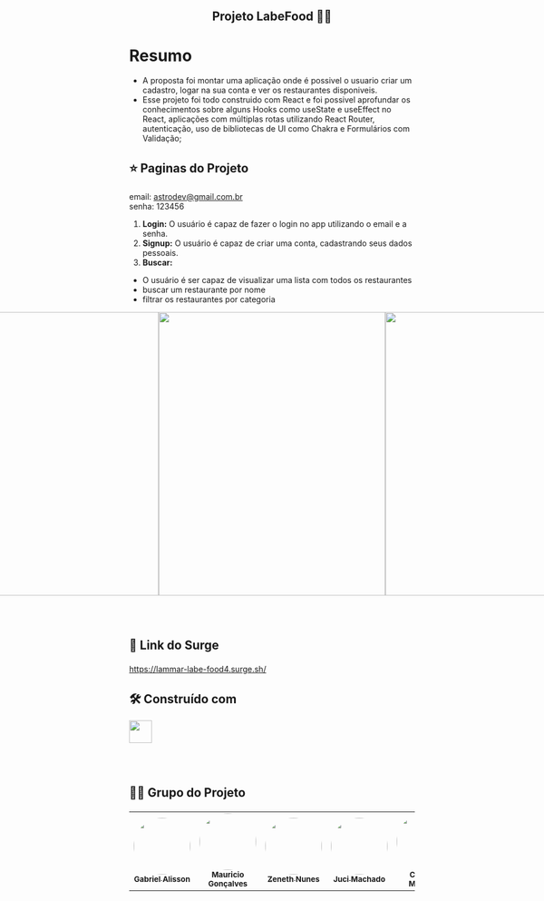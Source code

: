 <h2 align="center">
    <br>
    <p align="center" style="font-weight: bold;">Projeto LabeFood 🍔📲 
<p>
</h2>

<h1>Resumo</h1>

- A proposta foi montar uma aplicação onde é possivel o usuario criar um cadastro, logar na sua conta e ver os restaurantes disponiveis.
- Esse projeto foi todo construido com React e foi possivel aprofundar os conhecimentos sobre alguns Hooks como useState e useEffect no React, aplicações com múltiplas rotas utilizando React Router, autenticação, uso de bibliotecas de UI como Chakra e Formulários com Validação;

<h2>
    <p style="font-weight: bold;">⭐ Paginas do Projeto</p>
</h2>

email: astrodev@gmail.com.br <br/>
senha: 123456

1. **Login:** O usuário é capaz de fazer o login no app utilizando o email e a senha.
2. **Signup:** O usuário é capaz de criar uma conta, cadastrando seus dados pessoais.
3. **Buscar:**

- O usuário é ser capaz de visualizar uma lista com todos os restaurantes
- buscar um restaurante por nome
- filtrar os restaurantes por categoria

<p align="center" style="display: flex; align-items: flex-start; justify-content: center;">
     <img src="https://user-images.githubusercontent.com/96514967/193139117-580124ef-d3f4-4d9c-b9e5-272a3566644b.png" 
          width="400px" 
          height="500px">
     <img src="https://user-images.githubusercontent.com/96514967/193139113-e8a8be8b-ccfb-4f05-ad02-37df3502a132.png" 
     width="400px" 
          height="500px">
     <img src="https://user-images.githubusercontent.com/96514967/193139108-9b576753-4218-4dc4-98aa-a17f0c31420d.png" 
      width="400px" 
          height="500px">
<h2>
    <br>
    <p style="font-weight: bold;">🔗 Link do Surge</p>
</h2>

https://lammar-labe-food4.surge.sh/

## 🛠️ Construído com

<p>
<img witdh="40px" height="40px" src="https://skillicons.dev/icons?i=git,html,css,js,react,styledcomponents">
</p>

<h2>
    <br>
    <p style="font-weight: bold;">👨‍💻 Grupo do Projeto</p>
</h2>

<table>
  <tr>
    <td align="center"><a href="https://github.com/gans92"><img style="border-radius: 50%;" src="https://unavatar.io/github/gans92" width="100px;" alt=""/><br /><sub><b>Gabriel Alisson</b></sub></a><br /></td>
    <td align="center"><a href="https://github.com/Mauriciorg89"><img style="border-radius: 50%;" src="https://unavatar.io/github/Mauriciorg89" width="100px;" alt=""/><br /><sub><b>Mauricio Gonçalves</b></sub></a><br /></td> 
    <td align="center"><a href="https://github.com/ZeNunes33"><img style="border-radius: 50%;" src="https://unavatar.io/github/ZeNunes33" width="100px;" alt=""/><br /><sub><b>Zeneth Nunes
</b></sub></a><br /></td>
<td align="center"><a href="https://github.com/jucimachado"><img style="border-radius: 50%;" src="https://unavatar.io/github/jucimachado" width="100px;" alt=""/><br /><sub><b>Juci Machado
</b></sub></a><br /></td>
<td align="center"><a href="https://github.com/carolinemcs"><img style="border-radius: 50%;" src="https://unavatar.io/github/carolinemcs" width="100px;" alt=""/><br /><sub><b>Caroline Maruqes</b></sub></a><br /></td> 
  </tr>
</table>

<br>